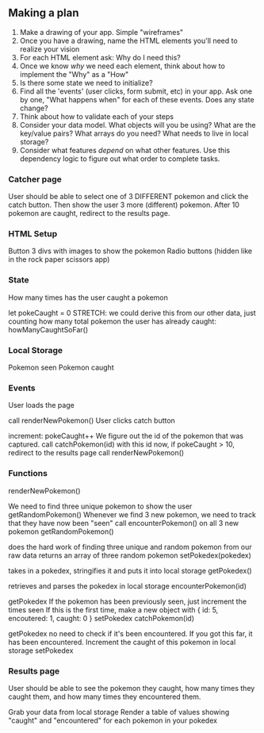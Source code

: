 ## Making a plan
1) Make a drawing of your app. Simple "wireframes"
2) Once you have a drawing, name the HTML elements you'll need to realize your vision
3) For each HTML element ask: Why do I need this?
4) Once we know _why_ we need each element, think about how to implement the "Why" as a "How"
5) Is there some state we need to initialize?
6) Find all the 'events' (user clicks, form submit, etc) in your app. Ask one by one, "What happens when" for each of these events. Does any state change?
7) Think about how to validate each of your steps
8) Consider your data model. What objects will you be using? What are the key/value pairs? What arrays do you need? What needs to live in local storage?
9) Consider what features _depend_ on what other features. Use this dependency logic to figure out what order to complete tasks.


### Catcher page
User should be able to select one of 3 DIFFERENT pokemon and click the catch button. Then show the user 3 more (different) pokemon. After 10 pokemon are caught, redirect to the results page.

### HTML Setup
Button
3 divs with images to show the pokemon
Radio buttons (hidden like in the rock paper scissors app)

### State
How many times has the user caught a pokemon

let pokeCaught = 0
STRETCH: we could derive this from our other data, just counting how many total pokemon the user has already caught: howManyCaughtSoFar()

### Local Storage
Pokemon seen
Pokemon caught

### Events
User loads the page

call renderNewPokemon()
User clicks catch button

increment: pokeCaught++
We figure out the id of the pokemon that was captured.
call catchPokemon(id) with this id
now, if pokeCaught > 10, redirect to the results page
call renderNewPokemon()

### Functions
renderNewPokemon()

We need to find three unique pokemon to show the user
getRandomPokemon()
Whenever we find 3 new pokemon, we need to track that they have now been "seen"
call encounterPokemon() on all 3 new pokemon
getRandomPokemon()

does the hard work of finding three unique and random pokemon from our raw data
returns an array of three random pokemon
setPokedex(pokedex)

takes in a pokedex, stringifies it and puts it into local storage
getPokedex()

retrieves and parses the pokedex in local storage
encounterPokemon(id)

getPokedex
If the pokemon has been previously seen, just increment the times seen
If this is the first time, make a new object with { id: 5, encoutered: 1, caught: 0 }
setPokedex
catchPokemon(id)

getPokedex
no need to check if it's been encountered. If you got this far, it has been encountered.
Increment the caught of this pokemon in local storage
setPokedex

### Results page
User should be able to see the pokemon they caught, how many times they caught them, and how many times they encountered them.

Grab your data from local storage
Render a table of values showing "caught" and "encountered" for each pokemon in your pokedex